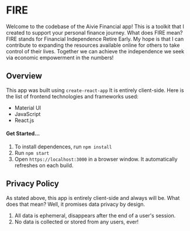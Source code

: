 # FIRE

Welcome to the codebase of the Aivie Financial app! This is a toolkit that I created to support your personal finance journey. What does FIRE mean? FIRE stands for Financial Independence Retire Early. My hope is that I can contribute to expanding the resources available online for others to take control of their lives. Together we can achieve the independence we seek via economic empowerment in the numbers!

## Overview

This app was built using `create-react-app` It is entirely client-side. Here is the list of frontend technologies and frameworks used:
- Material UI
- JavaScript
- React.js

#### Get Started...
1. To install dependences, run `npm install`
2. Run `npm start` 
3. Open `https://localhost:3000` in a browser window. It automatically refreshes on each build.

## Privacy Policy
As stated above, this app is entirely client-side and always will be. What does that mean? Well, it promises data privacy by design. 

1. All data is ephemeral, disappears after the end of a user's session.
2. No data is collected or stored from any users, ever! 

